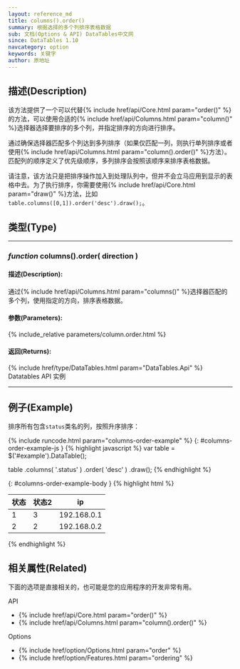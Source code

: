 ```yaml
---
layout: reference_md
title: columns().order()
summary: 根据选择的多个列排序表格数据
sub: 文档(Options & API) DataTables中文网
since: DataTables 1.10
navcategory: option
keywords: 关键字
author: 原地址
---
```


## 描述(Description)
该方法提供了一个可以代替{% include href/api/Core.html param="order()" %}的方法，可以使用合适的{% include href/api/Columns.html param="column()" %}选择器选择要排序的多个列，并指定排序的方向进行排序。

通过确保选择器匹配多个列达到多列排序（如果仅匹配一列，则执行单列排序或者使用{% include href/api/Columns.html param="column().order()" %}方法）。匹配列的顺序定义了优先级顺序，多列排序会按照该顺序来排序表格数据。

请注意，该方法只是把排序操作加入到处理队列中，但并不会立马应用到显示的表格中去。为了执行排序，你需要使用{% include href/api/Core.html param="draw()" %}方法，比如`table.columns([0,1]).order('desc').draw();`。


## 类型(Type)
---
    
### _function_ **columns().order( direction )**   

#### 描述(Description):
通过{% include href/api/Columns.html param="columns()" %}选择器匹配的多个列，使用指定的方向，排序表格数据。

     
#### 参数(Parameters):
{% include_relative parameters/column.order.html %}


#### 返回(Returns):

{% include href/type/DataTables.html param="DataTables.Api" %}
Datatables API 实例


--- 
    
## 例子(Example)

排序所有包含`status`类名的列，按照升序排序：

{% include runcode.html param="columns-order-example" %}
{: #columns-order-example-js }
{% highlight javascript %}
var table = $('#example').DataTable();
 
table
    .columns( '.status' )
    .order( 'desc' )
    .draw();
{% endhighlight %}


{: #columns-order-example-body }
{% highlight html %}
  <table id="example" class="display">
        <thead>
            <tr>
                <th class="status">状态</th>
                <th class="status">状态2</th>
                <th>ip</th>
            </tr>
        </thead>
        <tbody>
            <tr>
                <td>1</td>
                <td>3</td>
                <td>192.168.0.1</td>
            </tr>
            <tr>
                <td>2</td>
                <td>2</td>
                <td>192.168.0.2</td>
            </tr>
        </tbody>
    </table>
{% endhighlight %}



## 相关属性(Related)
下面的选项是直接相关的，也可能是您的应用程序的开发非常有用。

API

- {% include href/api/Core.html param="order()" %}
- {% include href/api/Columns.html param="column().order()" %}

Options

- {% include href/option/Options.html param="order" %}
- {% include href/option/Features.html param="ordering" %}
